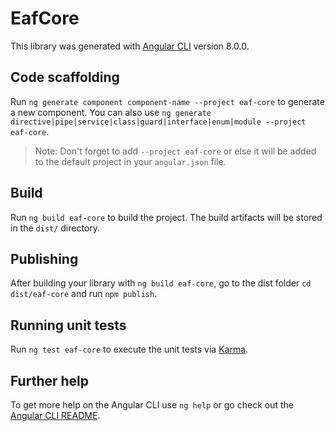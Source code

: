 # EafCore

This library was generated with [Angular CLI](https://github.com/angular/angular-cli) version 8.0.0.

## Code scaffolding

Run `ng generate component component-name --project eaf-core` to generate a new component. You can also use `ng generate directive|pipe|service|class|guard|interface|enum|module --project eaf-core`.
> Note: Don't forget to add `--project eaf-core` or else it will be added to the default project in your `angular.json` file. 

## Build

Run `ng build eaf-core` to build the project. The build artifacts will be stored in the `dist/` directory.

## Publishing

After building your library with `ng build eaf-core`, go to the dist folder `cd dist/eaf-core` and run `npm publish`.

## Running unit tests

Run `ng test eaf-core` to execute the unit tests via [Karma](https://karma-runner.github.io).

## Further help

To get more help on the Angular CLI use `ng help` or go check out the [Angular CLI README](https://github.com/angular/angular-cli/blob/master/README.md).
